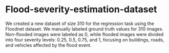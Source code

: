 # Flood-severity-estimation-dataset
We created a new dataset of size 310 for the regression task using the Floodnet dataset. We manually labeled ground truth values for 310 images. Non-flooded images were labeled as 0, while flooded images were divided into four severity levels: 0.25, 0.5, 0.75, and 1, focusing on buildings, roads, and vehicles affected by the flood event.
